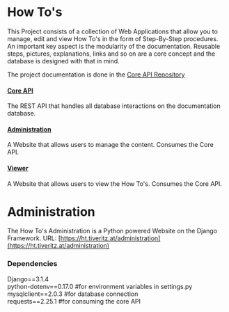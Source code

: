 # How To's
This Project consists of a collection of Web Applications that allow you to manage, edit and view How To's in the form of Step-By-Step procedures. An important key aspect is the modularity of the documentation. Reusable steps, pictures, explanations, links and so on are a core concept and the database is designed with that in mind.

The project documentation is done in the [Core API Repository](https://github.com/tiveritz/how-tos-api)

#### [Core API](https://github.com/tiveritz/how-tos-api)
The REST API that handles all database interactions on the documentation database.

#### [Administration](https://github.com/tiveritz/how-tos-administration)
A Website that allows users to manage the content. Consumes the Core API.

#### [Viewer](https://github.com/tiveritz/how-tos-viewer)
A Website that allows users to view the How To's. Consumes the Core API.

# Administration
The How To's Administration is a Python powered Website on the Django Framework.
URL: [https://ht.tiveritz.at/administration](https://ht.tiveritz.at/administration)

### Dependencies
Django==3.1.4<br/>
python-dotenv==0.17.0 #for environment variables in settings.py<br/>
mysqlclient==2.0.3 #for database connection<br/>
requests==2.25.1 #for consuming the core API<br/>
